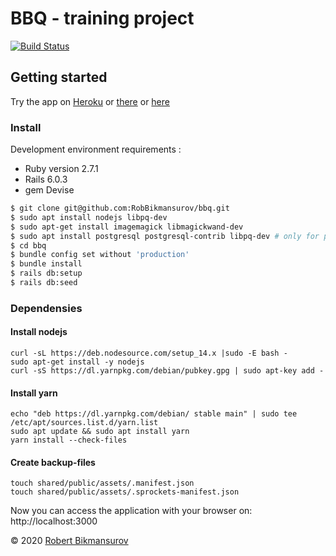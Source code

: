 
# BBQ - training project

[![Build Status](https://travis-ci.com/RobBikmansurov/bbq.svg?branch=master)](https://travis-ci.com/RobBikmansurov/bbq)

## Getting started

Try the app on [Heroku](https://bbq-robb.herokuapp.com/)
or [there](https://bbq.bikmansurov.ru/)
or [here](http://161.35.93.15/)

### Install

Development environment requirements :
* Ruby version 2.7.1
* Rails 6.0.3
* gem Devise

```bash
$ git clone git@github.com:RobBikmansurov/bbq.git
$ sudo apt install nodejs libpq-dev
$ sudo apt-get install imagemagick libmagickwand-dev
$ sudo apt install postgresql postgresql-contrib libpq-dev # only for production
$ cd bbq
$ bundle config set without 'production'
$ bundle install
$ rails db:setup
$ rails db:seed
```

### Dependensies
#### Install nodejs
```
curl -sL https://deb.nodesource.com/setup_14.x |sudo -E bash -
sudo apt-get install -y nodejs
curl -sS https://dl.yarnpkg.com/debian/pubkey.gpg | sudo apt-key add -
```

#### Install yarn
```
echo "deb https://dl.yarnpkg.com/debian/ stable main" | sudo tee /etc/apt/sources.list.d/yarn.list
sudo apt update && sudo apt install yarn
yarn install --check-files
```

#### Create backup-files
```
touch shared/public/assets/.manifest.json
touch shared/public/assets/.sprockets-manifest.json
```

Now you can access the application with your browser on: http://localhost:3000


&copy; 2020 [Robert Bikmansurov](https://bikmansurov.ru/)
